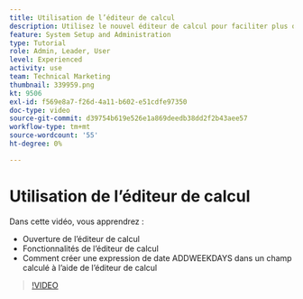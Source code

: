 ```yaml
---
title: Utilisation de l’éditeur de calcul
description: Utilisez le nouvel éditeur de calcul pour faciliter plus que jamais la création de champs personnalisés calculés.
feature: System Setup and Administration
type: Tutorial
role: Admin, Leader, User
level: Experienced
activity: use
team: Technical Marketing
thumbnail: 339959.png
kt: 9506
exl-id: f569e8a7-f26d-4a11-b602-e51cdfe97350
doc-type: video
source-git-commit: d39754b619e526e1a869deedb38dd2f2b43aee57
workflow-type: tm+mt
source-wordcount: '55'
ht-degree: 0%

---
```


# Utilisation de l’éditeur de calcul

Dans cette vidéo, vous apprendrez :

* Ouverture de l’éditeur de calcul
* Fonctionnalités de l’éditeur de calcul
* Comment créer une expression de date ADDWEEKDAYS dans un champ calculé à l’aide de l’éditeur de calcul

>[!VIDEO](https://video.tv.adobe.com/v/339959/?quality=12)
